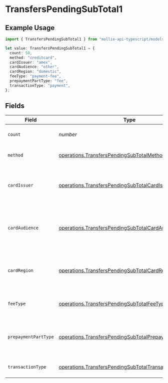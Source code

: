 # TransfersPendingSubTotal1

## Example Usage

```typescript
import { TransfersPendingSubTotal1 } from "mollie-api-typescript/models/operations";

let value: TransfersPendingSubTotal1 = {
  count: 50,
  method: "creditcard",
  cardIssuer: "amex",
  cardAudience: "other",
  cardRegion: "domestic",
  feeType: "payment-fee",
  prepaymentPartType: "fee",
  transactionType: "payment",
};
```

## Fields

| Field                                                                                                                            | Type                                                                                                                             | Required                                                                                                                         | Description                                                                                                                      | Example                                                                                                                          |
| -------------------------------------------------------------------------------------------------------------------------------- | -------------------------------------------------------------------------------------------------------------------------------- | -------------------------------------------------------------------------------------------------------------------------------- | -------------------------------------------------------------------------------------------------------------------------------- | -------------------------------------------------------------------------------------------------------------------------------- |
| `count`                                                                                                                          | *number*                                                                                                                         | :heavy_minus_sign:                                                                                                               | Number of transactions of this type                                                                                              | 50                                                                                                                               |
| `method`                                                                                                                         | [operations.TransfersPendingSubTotalMethod1](../../models/operations/transferspendingsubtotalmethod1.md)                         | :heavy_minus_sign:                                                                                                               | Payment type of the transactions                                                                                                 | creditcard                                                                                                                       |
| `cardIssuer`                                                                                                                     | [operations.TransfersPendingSubTotalCardIssuer1](../../models/operations/transferspendingsubtotalcardissuer1.md)                 | :heavy_minus_sign:                                                                                                               | In case of payments transactions with card, the card issuer will be available                                                    | amex                                                                                                                             |
| `cardAudience`                                                                                                                   | [operations.TransfersPendingSubTotalCardAudience1](../../models/operations/transferspendingsubtotalcardaudience1.md)             | :heavy_minus_sign:                                                                                                               | In case of payments trnsactions with card, the card audience will be available.                                                  | other                                                                                                                            |
| `cardRegion`                                                                                                                     | [operations.TransfersPendingSubTotalCardRegion1](../../models/operations/transferspendingsubtotalcardregion1.md)                 | :heavy_minus_sign:                                                                                                               | In case of payments transactions with card, the card region will be available.                                                   | domestic                                                                                                                         |
| `feeType`                                                                                                                        | [operations.TransfersPendingSubTotalFeeType1](../../models/operations/transferspendingsubtotalfeetype1.md)                       | :heavy_minus_sign:                                                                                                               | Present when the transaction represents a fee.                                                                                   | payment-fee                                                                                                                      |
| `prepaymentPartType`                                                                                                             | [operations.TransfersPendingSubTotalPrepaymentPartType1](../../models/operations/transferspendingsubtotalprepaymentparttype1.md) | :heavy_minus_sign:                                                                                                               | Prepayment part: fee itself, reimbursement, discount, VAT or rounding compensation.                                              | fee                                                                                                                              |
| `transactionType`                                                                                                                | [operations.TransfersPendingSubTotalTransactionType1](../../models/operations/transferspendingsubtotaltransactiontype1.md)       | :heavy_minus_sign:                                                                                                               | Represents the transaction type                                                                                                  | payment                                                                                                                          |